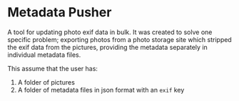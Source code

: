 # Metadata Pusher

A tool for updating photo exif data in bulk. It was created to solve one specific problem; exporting photos from a photo storage site which stripped the exif data from the pictures, providing the metadata separately in individual metadata files.

This assume  that the user has:

1. A folder of pictures
2. A folder of metadata files in json format with an `exif` key
